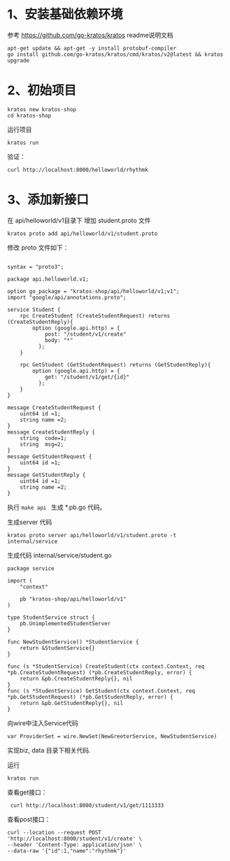 
# 1、安装基础依赖环境

参考 https://github.com/go-kratos/kratos readme说明文档

```
apt-get update && apt-get -y install protobuf-compiler
go install github.com/go-kratos/kratos/cmd/kratos/v2@latest && kratos upgrade
```

# 2、初始项目

```
kratos new kratos-shop
cd kratos-shop 
```
运行项目
```
kratos run  
```
验证：

```
curl http://localhost:8000/helloworld/rhythmk 
```
# 3、添加新接口

在 api/helloworld/v1目录下 增加 student.proto 文件
```
kratos proto add api/helloworld/v1/student.proto

```
修改 proto 文件如下：

```

syntax = "proto3";

package api.helloworld.v1;

option go_package = "kratos-shop/api/helloworld/v1;v1";
import "google/api/annotations.proto";

service Student {
	rpc CreateStudent (CreateStudentRequest) returns (CreateStudentReply){
		option (google.api.http) = {
			post: "/student/v1/create"
			body: "*"
		  };
	}
	
	rpc GetStudent (GetStudentRequest) returns (GetStudentReply){
		option (google.api.http) = {
			get: "/student/v1/get/{id}"
		  };
	}
}

message CreateStudentRequest {
	uint64 id =1;
	string name =2;
}
message CreateStudentReply {
	string  code=1;
	string  msg=2;
}
message GetStudentRequest {
	uint64 id =1;
}
message GetStudentReply {
	uint64 id =1;
	string name =2;
}

```
执行 `make api ` 生成 *.pb.go 代码。

生成server 代码
```
kratos proto server api/helloworld/v1/student.proto -t internal/service
``` 
生成代码 internal/service/student.go
```
package service

import (
	"context"

	pb "kratos-shop/api/helloworld/v1"
)

type StudentService struct {
	pb.UnimplementedStudentServer
}

func NewStudentService() *StudentService {
	return &StudentService{}
}

func (s *StudentService) CreateStudent(ctx context.Context, req *pb.CreateStudentRequest) (*pb.CreateStudentReply, error) {
	return &pb.CreateStudentReply{}, nil
}
func (s *StudentService) GetStudent(ctx context.Context, req *pb.GetStudentRequest) (*pb.GetStudentReply, error) {
	return &pb.GetStudentReply{}, nil
}

```

向wire中注入Service代码

```
var ProviderSet = wire.NewSet(NewGreeterService, NewStudentService)

```

实现biz, data 目录下相关代码.

运行
```
kratos run   
```

查看get接口：
```
 curl http://localhost:8000/student/v1/get/1113333
```

查看post接口：

```
curl --location --request POST 'http://localhost:8000/student/v1/create' \
--header 'Content-Type: application/json' \
--data-raw '{"id":1,"name":"rhythmk"}'
```